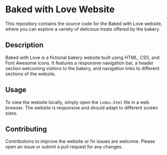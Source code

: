 # Baked with Love Website

This repository contains the source code for the Baked with Love website, where you can explore a variety of delicious treats offered by the bakery.

## Description

Baked with Love is a fictional bakery website built using HTML, CSS, and Font Awesome icons. It features a responsive navigation bar, a header section welcoming visitors to the bakery, and navigation links to different sections of the website.

## Usage

To view the website locally, simply open the `index.html` file in a web browser. The website is responsive and should adapt to different screen sizes.

## Contributing

Contributions to improve the website or fix issues are welcome. Please open an issue or submit a pull request for any changes.
